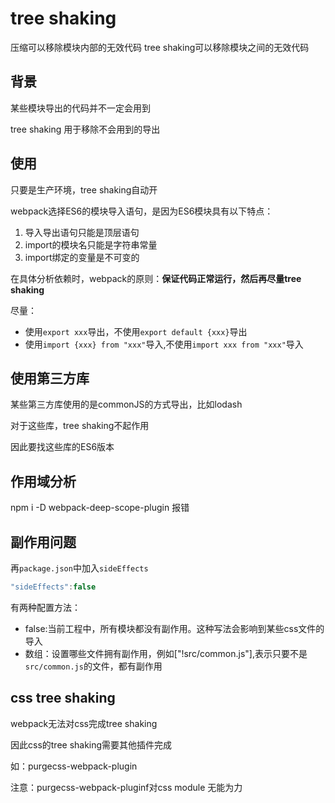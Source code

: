 # tree shaking

压缩可以移除模块内部的无效代码
tree shaking可以移除模块之间的无效代码

## 背景

某些模块导出的代码并不一定会用到

tree shaking 用于移除不会用到的导出

## 使用

只要是生产环境，tree shaking自动开

webpack选择ES6的模块导入语句，是因为ES6模块具有以下特点：

1. 导入导出语句只能是顶层语句
2. import的模块名只能是字符串常量
3. import绑定的变量是不可变的

在具体分析依赖时，webpack的原则：**保证代码正常运行，然后再尽量tree shaking**

尽量：
- 使用```export xxx```导出，不使用```export default {xxx}```导出
- 使用```import {xxx} from "xxx"```导入,不使用```import xxx from "xxx"```导入



## 使用第三方库

某些第三方库使用的是commonJS的方式导出，比如lodash

对于这些库，tree shaking不起作用

因此要找这些库的ES6版本


## 作用域分析

npm i -D webpack-deep-scope-plugin
报错

## 副作用问题

再```package.json```中加入```sideEffects```

```js
"sideEffects":false
```
有两种配置方法：
- false:当前工程中，所有模块都没有副作用。这种写法会影响到某些css文件的导入
- 数组：设置哪些文件拥有副作用，例如["!src/common.js"],表示只要不是```src/common.js```的文件，都有副作用




## css tree shaking

webpack无法对css完成tree shaking

因此css的tree shaking需要其他插件完成

如：purgecss-webpack-plugin

注意：purgecss-webpack-pluginf对css module 无能为力
